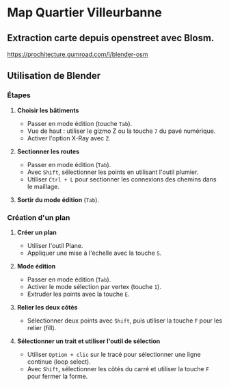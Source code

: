
# Map Quartier Villeurbanne

## Extraction carte depuis openstreet avec Blosm.
https://prochitecture.gumroad.com/l/blender-osm

## Utilisation de Blender

### Étapes

1. **Choisir les bâtiments**  
   - Passer en mode édition (touche `Tab`).
   - Vue de haut : utiliser le gizmo Z ou la touche `7` du pavé numérique.
   - Activer l'option X-Ray avec `Z`.

2. **Sectionner les routes**  
   - Passer en mode édition (`Tab`).
   - Avec `Shift`, sélectionner les points en utilisant l'outil plumier.
   - Utiliser `Ctrl + L` pour sectionner les connexions des chemins dans le maillage.

3. **Sortir du mode édition** (`Tab`).

### Création d'un plan

1. **Créer un plan**  
   - Utiliser l'outil Plane.
   - Appliquer une mise à l'échelle avec la touche `S`.

2. **Mode édition**  
   - Passer en mode édition (`Tab`).
   - Activer le mode sélection par vertex (touche `1`).
   - Extruder les points avec la touche `E`.

3. **Relier les deux côtés**  
   - Sélectionner deux points avec `Shift`, puis utiliser la touche `F` pour les relier (fill).

4. **Sélectionner un trait et utiliser l'outil de sélection**  
   - Utiliser `Option + clic` sur le tracé pour sélectionner une ligne continue (loop select).
   - Avec `Shift`, sélectionner les côtés du carré et utiliser la touche `F` pour fermer la forme.
